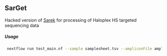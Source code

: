 ## SarGet
Hacked version of [Sarek](https://github.com/SciLifeLab/Sarek) for processing of Haloplex HS targeted sequencing data

##### Usage
```bash
 nextflow run test_main.nf --sample samplesheet.tsv --ampliconFile ampliconfile.bed --regionsFile regionsfile.bed
```